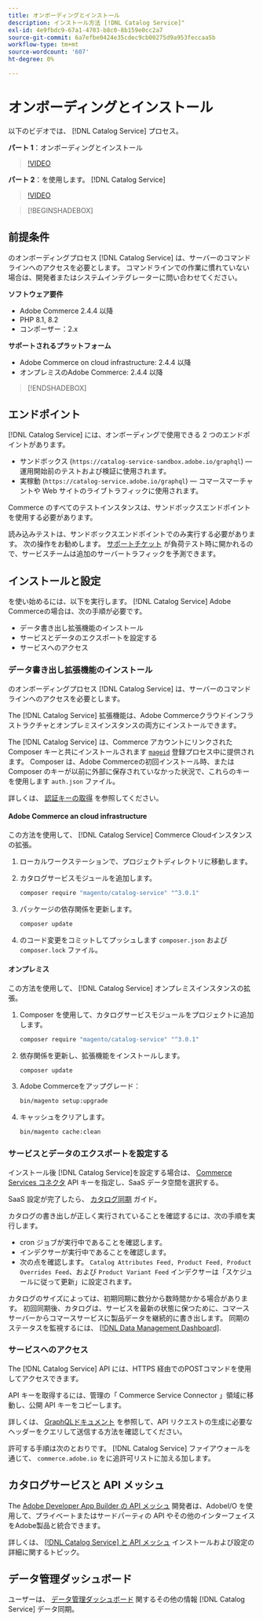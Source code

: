 ```yaml
---
title: オンボーディングとインストール
description: インストール方法 [!DNL Catalog Service]"
exl-id: 4e9fbdc9-67a1-4703-b8c0-8b159e0cc2a7
source-git-commit: 6a7efbe0424e35cdec9cb00275d9a953feccaa5b
workflow-type: tm+mt
source-wordcount: '607'
ht-degree: 0%

---
```


# オンボーディングとインストール

以下のビデオでは、 [!DNL Catalog Service] プロセス。

**パート 1**：オンボーディングとインストール

>[!VIDEO](https://video.tv.adobe.com/v/3415599)

**パート 2**：を使用します。 [!DNL Catalog Service]

>[!VIDEO](https://video.tv.adobe.com/v/3415600)

>[!BEGINSHADEBOX]

## 前提条件

のオンボーディングプロセス [!DNL Catalog Service] は、サーバーのコマンドラインへのアクセスを必要とします。 コマンドラインでの作業に慣れていない場合は、開発者またはシステムインテグレーターに問い合わせてください。

**ソフトウェア要件**

- Adobe Commerce 2.4.4 以降
- PHP 8.1, 8.2
- コンポーザー：2.x

**サポートされるプラットフォーム**

- Adobe Commerce on cloud infrastructure: 2.4.4 以降
- オンプレミスのAdobe Commerce: 2.4.4 以降

>[!ENDSHADEBOX]

## エンドポイント

[!DNL Catalog Service] には、オンボーディングで使用できる 2 つのエンドポイントがあります。

- サンドボックス (`https://catalog-service-sandbox.adobe.io/graphql`) — 運用開始前のテストおよび検証に使用されます。
- 実稼動 (`https://catalog-service.adobe.io/graphql`) — コマースマーチャントや Web サイトのライブトラフィックに使用されます。

Commerce のすべてのテストインスタンスは、サンドボックスエンドポイントを使用する必要があります。

読み込みテストは、サンドボックスエンドポイントでのみ実行する必要があります。 次の操作をお勧めします。 [サポートチケット](https://experienceleague.adobe.com/docs/commerce-knowledge-base/kb/help-center-guide/magento-help-center-user-guide.html#submit-ticket) が負荷テスト時に開かれるので、サービスチームは追加のサーバートラフィックを予測できます。

## インストールと設定

を使い始めるには、以下を実行します。 [!DNL Catalog Service] Adobe Commerceの場合は、次の手順が必要です。

- データ書き出し拡張機能のインストール
- サービスとデータのエクスポートを設定する
- サービスへのアクセス

### データ書き出し拡張機能のインストール

のオンボーディングプロセス [!DNL Catalog Service] は、サーバーのコマンドラインへのアクセスを必要とします。

The [!DNL Catalog Service] 拡張機能は、Adobe Commerceクラウドインフラストラクチャとオンプレミスインスタンスの両方にインストールできます。

The [!DNL Catalog Service] は、Commerce アカウントにリンクされた Composer キーと共にインストールされます [`mageid`](https://developer.adobe.com/commerce/marketplace/guides/sellers/profile-information/) 登録プロセス中に提供されます。 Composer は、Adobe Commerceの初回インストール時、または Composer のキーが以前に外部に保存されていなかった状況で、これらのキーを使用します `auth.json` ファイル。

詳しくは、 [認証キーの取得](https://experienceleague.adobe.com/docs/commerce-operations/installation-guide/prerequisites/authentication-keys.html) を参照してください。

#### Adobe Commerce an cloud infrastructure

この方法を使用して、 [!DNL Catalog Service] Commerce Cloudインスタンスの拡張。

1. ローカルワークステーションで、プロジェクトディレクトリに移動します。
1. カタログサービスモジュールを追加します。

   ```bash
   composer require "magento/catalog-service" "^3.0.1"
   ```

1. パッケージの依存関係を更新します。

   ```bash
   composer update
   ```

1. のコード変更をコミットしてプッシュします `composer.json` および `composer.lock` ファイル。

#### オンプレミス

この方法を使用して、 [!DNL Catalog Service] オンプレミスインスタンスの拡張。

1. Composer を使用して、カタログサービスモジュールをプロジェクトに追加します。

   ```bash
   composer require "magento/catalog-service" "^3.0.1"
   ```

1. 依存関係を更新し、拡張機能をインストールします。

   ```bash
   composer update
   ```

1. Adobe Commerceをアップグレード：

   ```bash
   bin/magento setup:upgrade
   ```

1. キャッシュをクリアします。

   ```bash
   bin/magento cache:clean
   ```

### サービスとデータのエクスポートを設定する

インストール後 [!DNL Catalog Service]を設定する場合は、 [Commerce Services コネクタ](https://experienceleague.adobe.com/docs/commerce-merchant-services/user-guides/integration-services/saas.html#apikey) API キーを指定し、SaaS データ空間を選択する。

SaaS 設定が完了したら、 [カタログ同期](https://experienceleague.adobe.com/docs/commerce-merchant-services/user-guides/data-services/catalog-sync.html) ガイド。

カタログの書き出しが正しく実行されていることを確認するには、次の手順を実行します。

- cron ジョブが実行中であることを確認します。
- インデクサーが実行中であることを確認します。
- 次の点を確認します。 `Catalog Attributes Feed, Product Feed, Product Overrides Feed`、および `Product Variant Feed` インデクサーは「スケジュールに従って更新」に設定されます。

カタログのサイズによっては、初期同期に数分から数時間かかる場合があります。 初回同期後、カタログは、サービスを最新の状態に保つために、コマースサーバーからコマースサービスに製品データを継続的に書き出します。 同期のステータスを監視するには、 [[!DNL Data Management Dashboard]](https://experienceleague.adobe.com/docs/commerce-admin/systems/data-transfer/data-dashboard.html).

### サービスへのアクセス

The [!DNL Catalog Service] API には、HTTPS 経由でのPOSTコマンドを使用してアクセスできます。

API キーを取得するには、管理の「 Commerce Service Connector 」領域に移動し、公開 API キーをコピーします。

詳しくは、 [GraphQLドキュメント](https://developer.adobe.com/commerce/services/graphql/) を参照して、API リクエストの生成に必要なヘッダーをクエリして送信する方法を確認してください。

許可する手順は次のとおりです。 [!DNL Catalog Service] ファイアウォールを通じて、 `commerce.adobe.io` をに追許可リストに加える加します。

## カタログサービスと API メッシュ

The [Adobe Developer App Builder の API メッシュ](https://developer.adobe.com/graphql-mesh-gateway/gateway/overview/) 開発者は、AdobeI/O を使用して、プライベートまたはサードパーティの API やその他のインターフェイスをAdobe製品と統合できます。

詳しくは、  [[!DNL Catalog Service] と API メッシュ](mesh.md) インストールおよび設定の詳細に関するトピック。

## データ管理ダッシュボード

ユーザーは、 [データ管理ダッシュボード](https://experienceleague.adobe.com/docs/commerce-admin/systems/data-transfer/data-dashboard.html) 関するその他の情報 [!DNL Catalog Service] データ同期。
